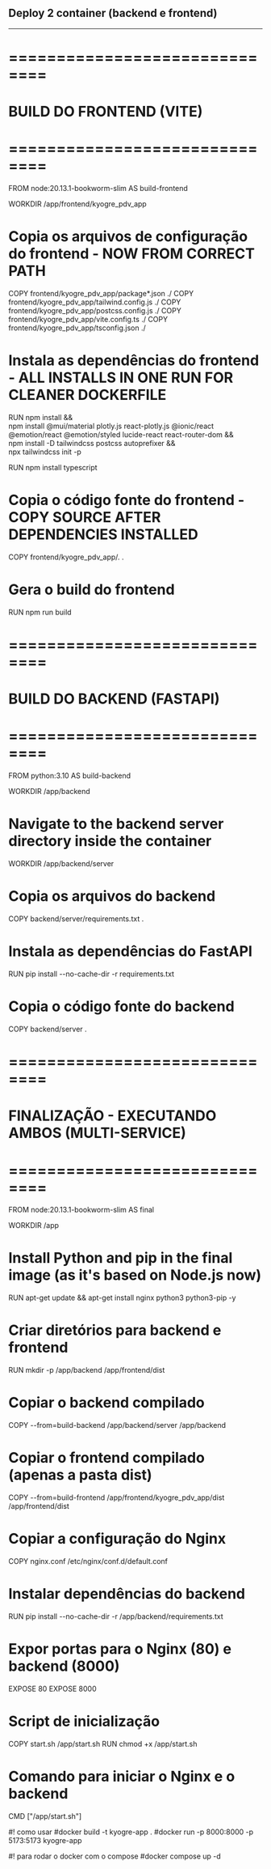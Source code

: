 ## Deploy 2 container (backend e frontend)
---

# ==============================
# BUILD DO FRONTEND (VITE)
# ==============================
FROM node:20.13.1-bookworm-slim AS build-frontend

WORKDIR /app/frontend/kyogre_pdv_app  

# Copia os arquivos de configuração do frontend - NOW FROM CORRECT PATH
COPY frontend/kyogre_pdv_app/package*.json ./
COPY frontend/kyogre_pdv_app/tailwind.config.js ./
COPY frontend/kyogre_pdv_app/postcss.config.js ./
COPY frontend/kyogre_pdv_app/vite.config.ts ./
COPY frontend/kyogre_pdv_app/tsconfig.json ./  

# Instala as dependências do frontend - ALL INSTALLS IN ONE RUN FOR CLEANER DOCKERFILE
RUN npm install && \
    npm install @mui/material plotly.js react-plotly.js @ionic/react @emotion/react @emotion/styled lucide-react react-router-dom && \
    npm install -D tailwindcss postcss autoprefixer && \
    npx tailwindcss init -p

RUN npm install typescript

# Copia o código fonte do frontend - COPY SOURCE AFTER DEPENDENCIES INSTALLED
COPY frontend/kyogre_pdv_app/. .

# Gera o build do frontend
RUN npm run build



# ==============================
# BUILD DO BACKEND (FASTAPI)
# ==============================
FROM python:3.10 AS build-backend

WORKDIR /app/backend

# Navigate to the backend server directory inside the container
WORKDIR /app/backend/server

# Copia os arquivos do backend
COPY backend/server/requirements.txt .

# Instala as dependências do FastAPI
RUN pip install --no-cache-dir -r requirements.txt

# Copia o código fonte do backend
COPY backend/server . 



# ==============================
# FINALIZAÇÃO - EXECUTANDO AMBOS (MULTI-SERVICE)
# ==============================
FROM node:20.13.1-bookworm-slim AS final 

WORKDIR /app

# Install Python and pip in the final image (as it's based on Node.js now)
RUN apt-get update && apt-get install nginx python3 python3-pip -y

# Criar diretórios para backend e frontend
RUN mkdir -p /app/backend /app/frontend/dist

# Copiar o backend compilado
COPY --from=build-backend /app/backend/server /app/backend

# Copiar o frontend compilado (apenas a pasta dist)
COPY --from=build-frontend /app/frontend/kyogre_pdv_app/dist /app/frontend/dist

# Copiar a configuração do Nginx
COPY nginx.conf /etc/nginx/conf.d/default.conf

# Instalar dependências do backend
RUN pip install --no-cache-dir -r /app/backend/requirements.txt

# Expor portas para o Nginx (80) e backend (8000)
EXPOSE 80
EXPOSE 8000

# Script de inicialização
COPY start.sh /app/start.sh
RUN chmod +x /app/start.sh

# Comando para iniciar o Nginx e o backend
CMD ["/app/start.sh"]

#! como usar
#docker build -t kyogre-app .
#docker run -p 8000:8000 -p 5173:5173 kyogre-app

#! para rodar o docker com o compose
#docker compose up -d